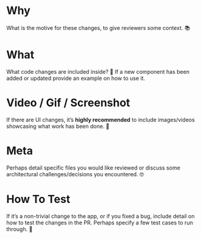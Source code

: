 # Why

What is the motive for these changes, to give reviewers some context. 📚

# What

What code changes are included inside? 👀
If a new component has been added or updated provide an example on how to use it.

# Video / Gif / Screenshot

If there are UI changes, it’s **highly recommended** to include images/videos showcasing what work has been done. 📸

# Meta

Perhaps detail specific files you would like reviewed or discuss some architectural challenges/decisions you
encountered. 🤓

# How To Test

If it’s a non-trivial change to the app, or if you fixed a bug, include detail on how to test the changes in the PR.
Perhaps specify a few test cases to run through. 🧪
